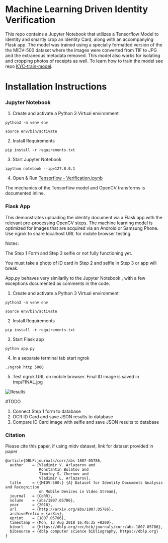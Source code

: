 # Machine Learning Driven Identity Verification

This repo contains a Jupyter Notebook that utilizes a Tensorflow Model to identity and smartly crop an Identity Card, along with an accompanying Flask app. The model was trained using a specially formatted version of the the MIDV-500 dataset where the images were converted from TIF to JPG and the extraneous metadata removed. This model also works for isolating and cropping photos of receipts as well. To learn how to train the model see repo [KYC-train-model](https://github.com/getcontrol/KYC-train-model/).

# Installation Instructions

### Jupyter Notebook

1. Create and activate a Python 3 Virtual environment

```python3 -m venv env```

```source env/bin/activate```

2. Install Requirements

```pip install -r requirements.txt```

3. Start Jupyter Notebook

```ipython notebook --ip=127.0.0.1```

4. Open & Run [Tensorflow - Verification.ipynb](https://github.com/getcontrol/tensorflow-verification/blob/master/Tensorflow%20-%20Verification.ipynb)

The mechanics of the Tensorflow model and OpenCV transforms is documented inline.

### Flask App
This demonstrates uploading the  identity document via a Flask app with the relevant pre-processing OpenCV steps. The machine learning model is optimized for images that are acquired via an Android or Samsung Phone. Use ngrok to share localhost URL for mobile browser testing.

Notes:

The Step 1 Form and Step 3 selfie or not fully functioning yet.

You must take a photo of ID card in Step 2 and selfie in Step 3 or app will break.

App.py behaves very similarily to the Jupyter Notebook , with a few exceptions documented as comments in the code.

1. Create and activate a Python 3 Virtual environment

```python3 -m venv env```

```source env/bin/activate```

2. Install Requirements

```pip install -r requirements.txt```

3. Start Flask app

```python app.py```

4. In a separate terminal tab start ngrok

```./ngrok http 5000```

5. Test ngrok URL on mobile browser. Final ID image is saved in tmp/FINAL.jpg

![Results](https://github.com/getcontrol/KYC-tensorflow/blob/master/results.png)

#TODO

1. Connect Step 1 form to database
2. OCR ID Card and save JSON results to database
3. Compare ID Card image with selfie and save JSON results to database


### Citation
Please cite this paper, if using midv dataset, link for dataset provided in paper

    @article{DBLP:journals/corr/abs-1807-05786,
      author    = {Vladimir V. Arlazarov and
                   Konstantin Bulatov and
                   Timofey S. Chernov and
                   Vladimir L. Arlazarov},
      title     = {{MIDV-500:} {A} Dataset for Identity Documents Analysis and Recognition
                   on Mobile Devices in Video Stream},
      journal   = {CoRR},
      volume    = {abs/1807.05786},
      year      = {2018},
      url       = {http://arxiv.org/abs/1807.05786},
      archivePrefix = {arXiv},
      eprint    = {1807.05786},
      timestamp = {Mon, 13 Aug 2018 16:46:35 +0200},
      biburl    = {https://dblp.org/rec/bib/journals/corr/abs-1807-05786},
      bibsource = {dblp computer science bibliography, https://dblp.org}
    }
